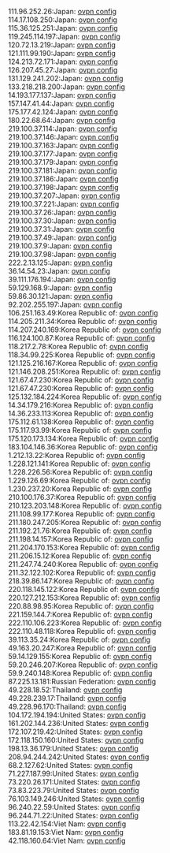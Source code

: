 111.96.252.26:Japan: [ovpn config](vpn/111_96_252_26.ovpn)  
114.17.108.250:Japan: [ovpn config](vpn/114_17_108_250.ovpn)  
115.36.125.251:Japan: [ovpn config](vpn/115_36_125_251.ovpn)  
119.245.114.197:Japan: [ovpn config](vpn/119_245_114_197.ovpn)  
120.72.13.219:Japan: [ovpn config](vpn/120_72_13_219.ovpn)  
121.111.99.190:Japan: [ovpn config](vpn/121_111_99_190.ovpn)  
124.213.72.171:Japan: [ovpn config](vpn/124_213_72_171.ovpn)  
126.207.45.27:Japan: [ovpn config](vpn/126_207_45_27.ovpn)  
131.129.241.202:Japan: [ovpn config](vpn/131_129_241_202.ovpn)  
133.218.218.200:Japan: [ovpn config](vpn/133_218_218_200.ovpn)  
14.193.177.137:Japan: [ovpn config](vpn/14_193_177_137.ovpn)  
157.147.41.44:Japan: [ovpn config](vpn/157_147_41_44.ovpn)  
175.177.42.124:Japan: [ovpn config](vpn/175_177_42_124.ovpn)  
180.22.68.64:Japan: [ovpn config](vpn/180_22_68_64.ovpn)  
219.100.37.114:Japan: [ovpn config](vpn/219_100_37_114.ovpn)  
219.100.37.146:Japan: [ovpn config](vpn/219_100_37_146.ovpn)  
219.100.37.163:Japan: [ovpn config](vpn/219_100_37_163.ovpn)  
219.100.37.177:Japan: [ovpn config](vpn/219_100_37_177.ovpn)  
219.100.37.179:Japan: [ovpn config](vpn/219_100_37_179.ovpn)  
219.100.37.181:Japan: [ovpn config](vpn/219_100_37_181.ovpn)  
219.100.37.186:Japan: [ovpn config](vpn/219_100_37_186.ovpn)  
219.100.37.198:Japan: [ovpn config](vpn/219_100_37_198.ovpn)  
219.100.37.207:Japan: [ovpn config](vpn/219_100_37_207.ovpn)  
219.100.37.221:Japan: [ovpn config](vpn/219_100_37_221.ovpn)  
219.100.37.26:Japan: [ovpn config](vpn/219_100_37_26.ovpn)  
219.100.37.30:Japan: [ovpn config](vpn/219_100_37_30.ovpn)  
219.100.37.31:Japan: [ovpn config](vpn/219_100_37_31.ovpn)  
219.100.37.49:Japan: [ovpn config](vpn/219_100_37_49.ovpn)  
219.100.37.9:Japan: [ovpn config](vpn/219_100_37_9.ovpn)  
219.100.37.98:Japan: [ovpn config](vpn/219_100_37_98.ovpn)  
222.2.13.125:Japan: [ovpn config](vpn/222_2_13_125.ovpn)  
36.14.54.23:Japan: [ovpn config](vpn/36_14_54_23.ovpn)  
39.111.176.194:Japan: [ovpn config](vpn/39_111_176_194.ovpn)  
59.129.168.9:Japan: [ovpn config](vpn/59_129_168_9.ovpn)  
59.86.30.121:Japan: [ovpn config](vpn/59_86_30_121.ovpn)  
92.202.255.197:Japan: [ovpn config](vpn/92_202_255_197.ovpn)  
106.251.163.49:Korea Republic of: [ovpn config](vpn/106_251_163_49.ovpn)  
114.205.211.34:Korea Republic of: [ovpn config](vpn/114_205_211_34.ovpn)  
114.207.240.169:Korea Republic of: [ovpn config](vpn/114_207_240_169.ovpn)  
116.124.100.87:Korea Republic of: [ovpn config](vpn/116_124_100_87.ovpn)  
118.217.2.78:Korea Republic of: [ovpn config](vpn/118_217_2_78.ovpn)  
118.34.99.225:Korea Republic of: [ovpn config](vpn/118_34_99_225.ovpn)  
121.125.216.167:Korea Republic of: [ovpn config](vpn/121_125_216_167.ovpn)  
121.146.208.251:Korea Republic of: [ovpn config](vpn/121_146_208_251.ovpn)  
121.67.47.230:Korea Republic of: [ovpn config](vpn/121_67_47_230.ovpn)  
121.67.47.230:Korea Republic of: [ovpn config](vpn/121_67_47_230.ovpn)  
125.132.184.224:Korea Republic of: [ovpn config](vpn/125_132_184_224.ovpn)  
14.34.179.216:Korea Republic of: [ovpn config](vpn/14_34_179_216.ovpn)  
14.36.233.113:Korea Republic of: [ovpn config](vpn/14_36_233_113.ovpn)  
175.112.61.138:Korea Republic of: [ovpn config](vpn/175_112_61_138.ovpn)  
175.117.93.99:Korea Republic of: [ovpn config](vpn/175_117_93_99.ovpn)  
175.120.173.134:Korea Republic of: [ovpn config](vpn/175_120_173_134.ovpn)  
183.104.146.36:Korea Republic of: [ovpn config](vpn/183_104_146_36.ovpn)  
1.212.13.22:Korea Republic of: [ovpn config](vpn/1_212_13_22.ovpn)  
1.228.121.141:Korea Republic of: [ovpn config](vpn/1_228_121_141.ovpn)  
1.228.226.56:Korea Republic of: [ovpn config](vpn/1_228_226_56.ovpn)  
1.229.126.69:Korea Republic of: [ovpn config](vpn/1_229_126_69.ovpn)  
1.230.237.20:Korea Republic of: [ovpn config](vpn/1_230_237_20.ovpn)  
210.100.176.37:Korea Republic of: [ovpn config](vpn/210_100_176_37.ovpn)  
210.123.203.148:Korea Republic of: [ovpn config](vpn/210_123_203_148.ovpn)  
211.108.99.177:Korea Republic of: [ovpn config](vpn/211_108_99_177.ovpn)  
211.180.247.205:Korea Republic of: [ovpn config](vpn/211_180_247_205.ovpn)  
211.192.21.76:Korea Republic of: [ovpn config](vpn/211_192_21_76.ovpn)  
211.198.14.157:Korea Republic of: [ovpn config](vpn/211_198_14_157.ovpn)  
211.204.170.153:Korea Republic of: [ovpn config](vpn/211_204_170_153.ovpn)  
211.206.15.12:Korea Republic of: [ovpn config](vpn/211_206_15_12.ovpn)  
211.247.74.240:Korea Republic of: [ovpn config](vpn/211_247_74_240.ovpn)  
211.32.122.102:Korea Republic of: [ovpn config](vpn/211_32_122_102.ovpn)  
218.39.86.147:Korea Republic of: [ovpn config](vpn/218_39_86_147.ovpn)  
220.118.145.122:Korea Republic of: [ovpn config](vpn/220_118_145_122.ovpn)  
220.127.212.153:Korea Republic of: [ovpn config](vpn/220_127_212_153.ovpn)  
220.88.98.95:Korea Republic of: [ovpn config](vpn/220_88_98_95.ovpn)  
221.159.144.7:Korea Republic of: [ovpn config](vpn/221_159_144_7.ovpn)  
222.110.106.223:Korea Republic of: [ovpn config](vpn/222_110_106_223.ovpn)  
222.110.48.118:Korea Republic of: [ovpn config](vpn/222_110_48_118.ovpn)  
39.113.35.24:Korea Republic of: [ovpn config](vpn/39_113_35_24.ovpn)  
49.163.20.247:Korea Republic of: [ovpn config](vpn/49_163_20_247.ovpn)  
59.14.129.155:Korea Republic of: [ovpn config](vpn/59_14_129_155.ovpn)  
59.20.246.207:Korea Republic of: [ovpn config](vpn/59_20_246_207.ovpn)  
59.9.240.148:Korea Republic of: [ovpn config](vpn/59_9_240_148.ovpn)  
87.225.13.181:Russian Federation: [ovpn config](vpn/87_225_13_181.ovpn)  
49.228.18.52:Thailand: [ovpn config](vpn/49_228_18_52.ovpn)  
49.228.239.17:Thailand: [ovpn config](vpn/49_228_239_17.ovpn)  
49.228.96.170:Thailand: [ovpn config](vpn/49_228_96_170.ovpn)  
104.172.194.194:United States: [ovpn config](vpn/104_172_194_194.ovpn)  
161.202.144.236:United States: [ovpn config](vpn/161_202_144_236.ovpn)  
172.107.219.42:United States: [ovpn config](vpn/172_107_219_42.ovpn)  
172.118.150.160:United States: [ovpn config](vpn/172_118_150_160.ovpn)  
198.13.36.179:United States: [ovpn config](vpn/198_13_36_179.ovpn)  
208.94.244.242:United States: [ovpn config](vpn/208_94_244_242.ovpn)  
68.2.127.62:United States: [ovpn config](vpn/68_2_127_62.ovpn)  
71.227.187.99:United States: [ovpn config](vpn/71_227_187_99.ovpn)  
73.220.26.171:United States: [ovpn config](vpn/73_220_26_171.ovpn)  
73.83.223.79:United States: [ovpn config](vpn/73_83_223_79.ovpn)  
76.103.149.246:United States: [ovpn config](vpn/76_103_149_246.ovpn)  
96.240.22.59:United States: [ovpn config](vpn/96_240_22_59.ovpn)  
96.244.71.22:United States: [ovpn config](vpn/96_244_71_22.ovpn)  
113.22.42.154:Viet Nam: [ovpn config](vpn/113_22_42_154.ovpn)  
183.81.19.153:Viet Nam: [ovpn config](vpn/183_81_19_153.ovpn)  
42.118.160.64:Viet Nam: [ovpn config](vpn/42_118_160_64.ovpn)  
